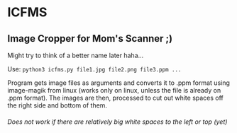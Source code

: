 # ICFMS
## Image Cropper for Mom's Scanner ;)

Might try to think of a better name later haha...

Use: `python3 icfms.py file1.jpg file2.png file3.ppm ...`

Program gets image files as arguments and converts it to .ppm format using image-magik from linux (works only on linux, unless the file is already on .ppm format). The images are then, processed to cut out white spaces off the right side and bottom of them.

###### Does not work if there are relatively big white spaces to the left or top (yet)
